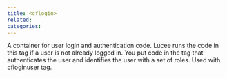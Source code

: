 ```yaml
---
title: <cflogin>
related:
categories:
---
```


A container for user login and authentication code.
		Lucee runs the code in this tag if a user is not already logged in.
		You put code in the tag that authenticates the user and identifies the user with a set of roles. Used with cfloginuser tag.